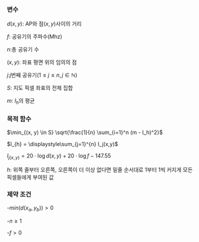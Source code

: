 
  

### 변수

$d(x, y)$: AP와 점$(x, y)$사이의 거리  

$f$: 공유기의 주파수(Mhz)  

$n$:총 공유기 수  

$(x,y)$: 좌표 평면 위의 임의의 점  

$j$:$j$번째 공유기$(1 \leq j \leq n, \, j \in \mathbb{N})$  

$S$: 지도 픽셀 좌표의 전체 집합  

$m$: $I_h$의 평균  



### 목적 함수

  

$\min_{(x, y) \in S} \sqrt{\frac{1}{n} \sum_{i=1}^n (m - I_h)^2}$  

$I_{h} = \displaystyle\sum_{j=1}^{n} I_j(x,y)$  

$I_{j(x,y)} = 20  \cdot  \log d(x, y) + 20  \cdot  \log f - 147.55$  

$h$: 위쪽 줄부터 오른쪽, 오른쪽이 더 이상 없다면 밑줄 순서대로 1부터 1씩 커지게 모든 픽셀들에게 부여된 값  

### 제약 조건

-$min{(d(x_a, y_b))} > 0$  

-$n\ge  1$  

-$f\gt 0$  
